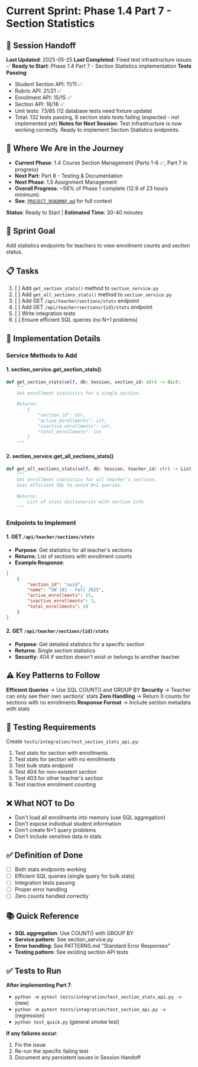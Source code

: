 # Current Sprint: Phase 1.4 Part 7 - Section Statistics

## 📍 Session Handoff
**Last Updated**: 2025-05-25
**Last Completed**: Fixed test infrastructure issues ✅
**Ready to Start**: Phase 1.4 Part 7 - Section Statistics implementation
**Tests Passing**: 
- Student Section API: 11/11 ✅
- Rubric API: 21/21 ✅
- Enrollment API: 15/15 ✅
- Section API: 18/18 ✅
- Unit tests: 73/85 (12 database tests need fixture update)
- Total: 132 tests passing, 6 section stats tests failing (expected - not implemented yet)
**Notes for Next Session**: Test infrastructure is now working correctly. Ready to implement Section Statistics endpoints.

## 📍 Where We Are in the Journey
- **Current Phase**: 1.4 Course Section Management (Parts 1-6 ✅, Part 7 in progress)
- **Next Part**: Part 8 - Testing & Documentation  
- **Next Phase**: 1.5 Assignment Management
- **Overall Progress**: ~56% of Phase 1 complete (12.9 of 23 hours minimum)
- **See**: [`PROJECT_ROADMAP.md`](PROJECT_ROADMAP.md) for full context

**Status**: Ready to Start | **Estimated Time**: 30-40 minutes

## 🎯 Sprint Goal
Add statistics endpoints for teachers to view enrollment counts and section status.

## 📋 Tasks
1. [ ] Add `get_section_stats()` method to `section_service.py`
2. [ ] Add `get_all_sections_stats()` method to `section_service.py`
3. [ ] Add GET `/api/teacher/sections/stats` endpoint
4. [ ] Add GET `/api/teacher/sections/{id}/stats` endpoint
5. [ ] Write integration tests
6. [ ] Ensure efficient SQL queries (no N+1 problems)

## 🔧 Implementation Details

### Service Methods to Add

#### 1. section_service.get_section_stats()
```python
def get_section_stats(self, db: Session, section_id: str) -> dict:
    """
    Get enrollment statistics for a single section.
    
    Returns:
        {
            "section_id": str,
            "active_enrollments": int,
            "inactive_enrollments": int,
            "total_enrollments": int
        }
    """
```

#### 2. section_service.get_all_sections_stats()
```python
def get_all_sections_stats(self, db: Session, teacher_id: str) -> List[dict]:
    """
    Get enrollment statistics for all teacher's sections.
    Uses efficient SQL to avoid N+1 queries.
    
    Returns:
        List of stats dictionaries with section info
    """
```

### Endpoints to Implement

#### 1. GET `/api/teacher/sections/stats`
- **Purpose**: Get statistics for all teacher's sections
- **Returns**: List of sections with enrollment counts
- **Example Response**:
```json
[
    {
        "section_id": "uuid",
        "name": "SW 101 - Fall 2025",
        "active_enrollments": 25,
        "inactive_enrollments": 3,
        "total_enrollments": 28
    }
]
```

#### 2. GET `/api/teacher/sections/{id}/stats`
- **Purpose**: Get detailed statistics for a specific section
- **Returns**: Single section statistics
- **Security**: 404 if section doesn't exist or belongs to another teacher

## ⚠️ Key Patterns to Follow

**Efficient Queries** → Use SQL COUNT() and GROUP BY
**Security** → Teacher can only see their own sections' stats
**Zero Handling** → Return 0 counts for sections with no enrollments
**Response Format** → Include section metadata with stats

## 🧪 Testing Requirements

Create `tests/integration/test_section_stats_api.py`:
1. Test stats for section with enrollments
2. Test stats for section with no enrollments
3. Test bulk stats endpoint
4. Test 404 for non-existent section
5. Test 403 for other teacher's section
6. Test inactive enrollment counting

## ❌ What NOT to Do
- Don't load all enrollments into memory (use SQL aggregation)
- Don't expose individual student information
- Don't create N+1 query problems
- Don't include sensitive data in stats

## ✅ Definition of Done
- [ ] Both stats endpoints working
- [ ] Efficient SQL queries (single query for bulk stats)
- [ ] Integration tests passing
- [ ] Proper error handling
- [ ] Zero counts handled correctly

## 📚 Quick Reference
- **SQL aggregation**: Use COUNT() with GROUP BY
- **Service pattern**: See section_service.py
- **Error handling**: See PATTERNS.md "Standard Error Responses"
- **Testing pattern**: See existing section API tests

## ✅ Tests to Run
**After implementing Part 7**:
- `python -m pytest tests/integration/test_section_stats_api.py -v` (new)
- `python -m pytest tests/integration/test_section_api.py -v` (regression)
- `python test_quick.py` (general smoke test)

**If any failures occur**:
1. Fix the issue
2. Re-run the specific failing test
3. Document any persistent issues in Session Handoff
